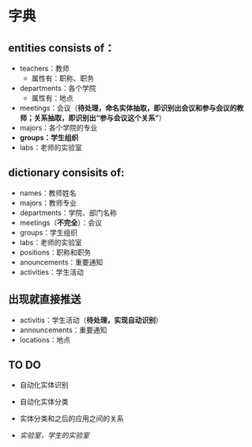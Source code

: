 # 字典

## entities consists of：
- teachers：教师
  * 属性有：职称、职务
- departments：各个学院
  * 属性有：地点
- meetings：会议（**待处理，命名实体抽取，即识别出会议和参与会议的教师；关系抽取，即识别出“参与会议这个关系”**）
- majors：各个学院的专业
- **groups：学生组织**
- labs：老师的实验室

## dictionary consisits of:
- names：教师姓名
- majors：教师专业
- departments：学院、部门名称
- meetings（**不完全**）：会议
- groups：学生组织
- labs：老师的实验室
- positions：职称和职务
- anouncements：重要通知
- activities：学生活动


## 出现就直接推送
- activitis：学生活动（**待处理，实现自动识别**）
- announcements：重要通知
- locations：地点


## TO DO
- 自动化实体识别
- 自动化实体分类
- 实体分类和之后的应用之间的关系

- *实验室，学生的实验室*